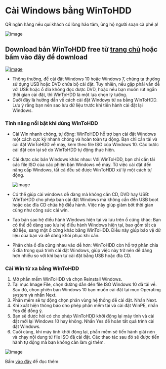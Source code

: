# Cài Windows bằng WinToHDD

QR ngân hàng nếu quí khách có lòng hảo tâm, ủng hộ người soạn cà phê ạ!

![image](https://github.com/user-attachments/assets/b9a751b6-0832-4876-a972-aeaec635d792)

## Download bản WinToHDD free từ [trang chủ](https://www.easyuefi.com/wintohdd/index.html) hoặc bấm vào đây để download

[![image](https://github.com/user-attachments/assets/559effe1-a840-407e-ae17-13b3987928d6)](https://3w7ng6-my.sharepoint.com/:f:/g/personal/driver_3w7ng6_onmicrosoft_com/EmMGllQE6-xOri86xa28o-wB69B7kVB0FM2BZgoc58Gdtg?e=e2cxvm)

- Thông thường, để cài đặt Windows 10 hoặc Windows 7, chúng ta thường sử dụng USB hoặc DVD chứa bộ cài đặt. Tuy nhiên, nếu gặp phải vấn đề với USB hoặc ổ đĩa không đọc được DVD, hoặc nếu bạn muốn rút ngắn thời gian cài đặt, thì WinToHDD là một lựa chọn lý tưởng.
- Dưới đây là hướng dẫn về cách cài đặt Windows từ xa bằng WinToHDD. Lưu ý rằng bạn nên sao lưu dữ liệu trước khi tiến hành cài đặt lại Windows.

### Tính năng nổi bật khi dùng WinToHDD
- Cài Win nhanh chóng, tự động: WinToHDD hỗ trợ bạn cài đặt Windows một cách cực kỳ nhanh chóng và hoàn toàn tự động. Bạn chỉ cần tải và cài đặt WinToHDD về máy, kèm theo file ISO của Windows 10. Các bước cài đặt còn lại sẽ do WinToHDD tự động thực hiện.
- Cài được các bản Windows khác nhau: Với WinToHDD, bạn chỉ cần tải các file ISO của các phiên bản Windows về máy. Từ việc cài đặt đến nâng cấp Windows, tất cả đều sẽ được WinToHDD xử lý một cách tự động.

  ![image](https://github.com/user-attachments/assets/b013a3ef-d378-4f46-80f5-d99bcc97fcbd)

- Có thể giúp cài windows dễ dàng mà không cần CD, DVD hay USB: WinToHDD cho phép bạn cài đặt Windows mà không cần đến USB boot hoặc các đĩa CD chứa hệ điều hành. Việc này giúp giảm bớt thời gian cũng như công sức cài win.
- Tạo bản sao hệ điều hành Windows hiện tại và lưu trên ổ cứng khác: Bạn có thể dễ dàng sao lưu hệ điều hành Windows hiện tại, bao gồm tất cả dữ liệu, sang một ổ cứng khác bằng WinToHDD. Điều này giúp bảo vệ dữ liệu của bạn và dễ dàng khôi phục khi cần.
- Phân chia ổ đĩa cũng nhau vào dễ hơn: WinToHDD còn hỗ trợ phân chia ổ đĩa trong quá trình cài đặt Windows, giúp việc này trở nên dễ dàng hơn nhiều so với khi bạn tự cài đặt bằng USB hoặc đĩa CD.

### Cài Win từ xa bằng WinToHDD
1. Mở phần mềm WinToHDD và chọn Reinstall Windows.
2. Tại mục Image File, chọn đường dẫn đến file ISO Windows 10 đã tải về. Sau đó, chọn phiên bản Windows 10 bạn muốn cài đặt tại mục Operating system và nhấn Next.
3. Phần mềm sẽ tự động chọn phân vùng hệ thống để cài đặt. Nhấn Next.
4. Khi xuất hiện thông báo cho phép phần mềm tải và cài đặt WinPE, nhấn Yes để đồng ý.
5. Bạn sẽ được hỏi có cho phép WinToHDD khởi động lại máy tính và cài đặt mới lại Windows 10 hay không. Nhấn Yes để hoàn tất quá trình cài đặt Windows.
6. Cuối cùng, khi máy tính khởi động lại, phần mềm sẽ tiến hành giải nén và chạy nội dung từ file ISO đã cài đặt. Các thao tác sau đó sẽ được tiến hành tự động mà bạn không cần làm gì thêm.

  ![image](https://github.com/user-attachments/assets/d8d30e3a-32d5-4d67-aa13-03a8080db05d)

Bấm [vào đây](https://quantrimang.com/cong-nghe/cach-cai-windows-bang-wintohdd-khong-can-usb-dvd-142267) đề đọc thêm 
